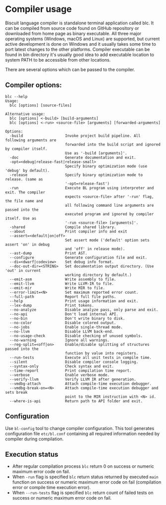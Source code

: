 # Compiler usage

Biscuit language compiler is standalone terminal application called blc.  It can be compiled from
source code found on GitHub repository or downloaded from home page as binary executable. All three
major operating systems (Windows, macOS and Linux) are supported, but current active development is
done on Windows and it usually takes some time to port latest changes to the other platforms.
Compiler executable can be found in bin directory it's usually good idea to add executable location
to system PATH to be accessible from other locations.

There are several options which can be passed to the compiler.

## Compiler options:

```text
blc --help
Usage:
  blc [options] [source-files]

Alternative usage:
  blc [options] <-build> [build-arguments]
  blc [options] <-run> <source-file> [arguments] [forwarded-arguments]

Options:
  -build                   Invoke project build pipeline. All following arguments are
                           forwarded into the build script and ignored by compiler itself.
                           Use as '-build [arguments]'.
  -doc                     Generate documentation and exit.
  -opt=<debug|release-fast|release-small>
                           Specify binary optimization mode (use 'debug' by default).
  -release                 Specify binary optimization mode to release. (same as
                           '-opt=release-fast')
  -run                     Execute BL program using interpreter and exit. The compiler
                           expects <source-file> after '-run' flag, the file name and
                           all following command line arguments are passed into the
                           executed program and ignored by compiler itself. Use as
                           '-run <source-file> [arguments]'.
  -shared                  Compile shared library.
  --about                  Print compiler info and exit
  --assert=<default|on|off>
                           Set assert mode ('default' option sets assert 'on' in debug
                           and 'off' in release mode).
  --ast-dump               Print AST.
  --configure              Generate configuration file and exit.
  --di=<dwarf|codeview>    Set debug info format.
  --doc-out-dir=<STRING>   Set documentation output directory. (Use 'out' in current
                           working directory by default.)
  --emit-asm               Write assembly to file.
  --emit-llvm              Write LLVM-IR to file.
  --emit-mir               Write MIR to file.
  --error-limit=<N>        Set maximum reported error count.
  --full-path              Report full file paths.
  --help                   Print usage information and exit.
  --lex-dump               Print tokens.
  --no-analyze             Disable analyze pass, only parse and exit.
  --no-api                 Don't load internal API.
  --no-bin                 Don't write binary to disk.
  --no-color               Disable colored output.
  --no-jobs                Enable single-thread mode.
  --no-llvm                Disable LLVM back-end.
  --no-usage-check         Disable checking of unused symbols.
  --no-warning             Ignore all warnings.
  --reg-split=<off|on>     Enable/disable splitting of structures passed into the
                           function by value into registers.
  --run-tests              Execute all unit tests in compile time.
  --silent                 Disable compiler console logging.
  --syntax-only            Check syntax and exit.
  --time-report            Print compilation time report.
  --verbose                Enable verbose mode.
  --verify-llvm            Verify LLVM IR after generation.
  --vmdbg-attach           Attach compile-time execution debugger.
  --vmdbg-break-on=<N>     Attach compile-time execution debugger and sets break
                           point to the MIR instruction with <N> id.
  --where-is-api           Return path to API folder and exit.
```

## Configuration

Use `bl-config` tool to change compiler configuration. This tool generates configuration file
`etc/bl.conf` containing all required information needed by compiler during compilation.

## Execution status

- After regular compilation process `blc` return 0 on success or numeric maximum error code on fail.
- When `-run` flag is specified `blc` return status returned by executed `main` function on success
or numeric maximum error code on fail (compilation error or compile time execution error).
- When `--run-tests` flag is specified `blc` return count of failed tests on success or numeric
maximum error code on fail.


